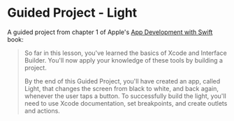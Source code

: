 # Guided Project - Light
A guided project from chapter 1 of Apple's
[App Development with Swift](https://itun.es/us/SoKQib.l)
book:

> So far in this lesson, you've learned the basics of Xcode and Interface Builder.
> You'll now apply your knowledge of these tools by building a project.
>
> By the end of this Guided Project, you'll have created an app, called Light, that
> changes the screen from black to white, and back again, whenever the user taps a
> button. To successfully build the light, you'll need to use Xcode documentation,
> set breakpoints, and create outlets and actions.
